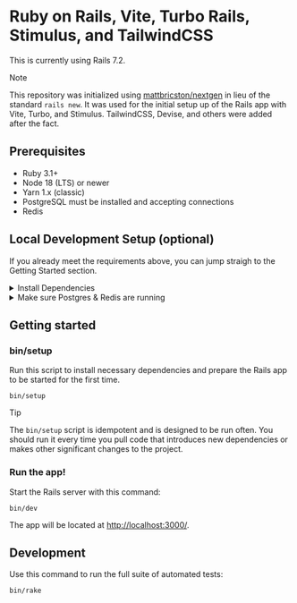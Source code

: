 # Ruby on Rails, Vite, Turbo Rails, Stimulus, and TailwindCSS

This is currently using Rails 7.2. 

> [!NOTE]
> This repository was initialized using [mattbricston/nextgen](https://github.com/mattbrictson/nextgen) in lieu of the standard `rails new`. It was used for the initial setup up of the Rails app with Vite, Turbo, and Stimulus. TailwindCSS, Devise, and others were added after the fact.

## Prerequisites

- Ruby 3.1+
- Node 18 (LTS) or newer
- Yarn 1.x (classic)
- PostgreSQL must be installed and accepting connections
- Redis

## Local Development Setup (optional)

If you already meet the requirements above, you can jump straigh to the Getting Started section. 

<details>
  
  <summary>Install Dependencies</summary>

  ### Ruby
  ```
  brew install ruby
  ```

  ### Node
  ```
  brew install node
  ```

  ### Postgresql
  ```
  brew install postgresql@15
  ```

  ### Redis
  ```
  brew install 
  ```

  ### Yarn
  You can install Yarn with homebrew, but it's not necessary. Just install it with npm.
  ```
  npm install --global yarn
  ```

</details>

<details>
  
  <summary>Make sure Postgres & Redis are running</summary>

  ### Postgresql

  ```
  brew services start postgresql@15 
  ```

  ### Redis

  ```
  brew services start redis
  ```
  
</details>

## Getting started

### bin/setup

Run this script to install necessary dependencies and prepare the Rails app to be started for the first time.

```
bin/setup
```

> [!TIP]
> The `bin/setup` script is idempotent and is designed to be run often. You should run it every time you pull code that introduces new dependencies or makes other significant changes to the project.

### Run the app!

Start the Rails server with this command:

```
bin/dev
```

The app will be located at <http://localhost:3000/>.

## Development

Use this command to run the full suite of automated tests:

```
bin/rake
```
